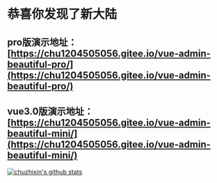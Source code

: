 # 恭喜你发现了新大陆

## pro版演示地址：[https://chu1204505056.gitee.io/vue-admin-beautiful-pro/](https://chu1204505056.gitee.io/vue-admin-beautiful-pro/)

## vue3.0版演示地址：[https://chu1204505056.gitee.io/vue-admin-beautiful-mini/](https://chu1204505056.gitee.io/vue-admin-beautiful-mini/)

[![chuzhixin's github stats](https://github-readme-stats.vercel.app/api?username=chuzhixin)](https://github.com/chuzhixin/vue-admin-beautiful)
